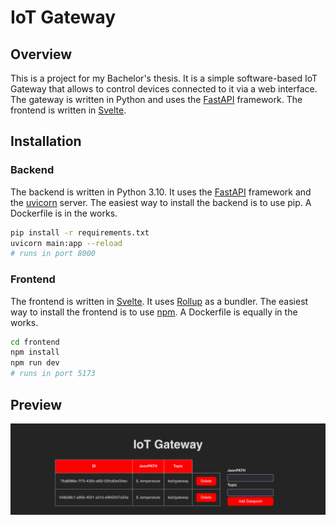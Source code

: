 # IoT Gateway

## Overview
This is a project for my Bachelor's thesis. It is a simple software-based IoT Gateway that allows to control devices connected to it via a web interface. The gateway is written in Python and uses the [FastAPI](https://fastapi.tiangolo.com/) framework. The frontend is written in [Svelte](https://svelte.dev/).


## Installation
### Backend
The backend is written in Python 3.10. It uses the [FastAPI](https://fastapi.tiangolo.com/) framework and the [uvicorn](https://www.uvicorn.org/) server. The easiest way to install the backend is to use pip. A Dockerfile is in the works.

```bash
pip install -r requirements.txt
uvicorn main:app --reload
# runs in port 8000
```

### Frontend
The frontend is written in [Svelte](https://svelte.dev/). It uses [Rollup](https://rollupjs.org/guide/en/) as a bundler. The easiest way to install the frontend is to use [npm](https://www.npmjs.com/). A Dockerfile is equally in the works.

```bash
cd frontend
npm install
npm run dev
# runs in port 5173
```



## Preview
![Frontend](frontend/preview/preview_v0.1.png)